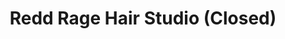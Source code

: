 ---
title: "Redd Rage Hair Studio (Closed)"
url: /dublin/redd-rage-hair-studio-closed/
shop: vacant
---
